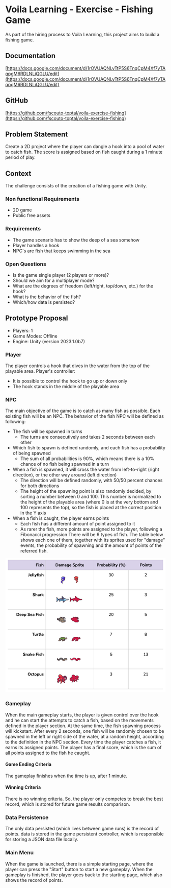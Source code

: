 # Voila Learning - Exercise - Fishing Game
As part of the hiring process to Voila Learning, this project aims to build a fishing game.

## Documentation
[https://docs.google.com/document/d/1rOVUAQNLvTtP5S6TnqCpM4Xf7yTAqpgM6RDLNLiQGLU/edit](https://docs.google.com/document/d/1rOVUAQNLvTtP5S6TnqCpM4Xf7yTAqpgM6RDLNLiQGLU/edit)

## GitHub
[https://github.com/fscouto-toptal/voila-exercise-fishing](https://github.com/fscouto-toptal/voila-exercise-fishing)

## Problem Statement
Create a 2D project where the player can dangle a hook into a pool of water to catch fish. The score is assigned based on fish caught during a 1 minute period of play.

## Context
The challenge consists of the creation of a fishing game with Unity.

### Non functional Requirements
- 2D game
- Public free assets

### Requirements
- The game scenario has to show the deep of a sea somehow
- Player handles a hook
- NPC's are fish that keeps swimming in the sea

### Open Questions
- Is the game single player (2 players or more)?
- Should we aim for a multiplayer mode?
- What are the degrees of freedom (left/right, top/down, etc.) for the hook?
- What is the behavior of the fish?
- Which/how data is persisted?

## Prototype Proposal
- Players: 1
- Game Modes: Offline
- Engine: Unity (version 2023.1.0b7)

### Player
The player controls a hook that dives in the water from the top of the playable area. Player's controller:
- It is possible to control the hook to go up or down only
- The hook stands in the middle of the playable area

### NPC
The main objective of the game is to catch as many fish as possible. Each existing fish will be an NPC.
The behavior of the fish NPC will be defined as following:
- The fish will be spawned in turns
  - The turns are consecutively and takes 2 seconds between each other
- Which fish to spawn is defined randomly, and each fish has a probability of being spawned
  - The sum of all probabilities is 90%, which means there is a 10% chance of no fish being spawned in a turn
- When a fish is spawned, it will cross the water from left-to-right (right direction), or the other way around (left direction)
  - The direction will be defined randomly, with 50/50 percent chances for both directions
  - The height of the spawning point is also randomly decided, by sorting a number between 0 and 100. This number is normalized to the height of the playable area (where 0 is at the very bottom and 100 represents the top), so the fish is placed at the correct position in the Y axis
- When a fish is caught, the player earns points
  - Each fish has a different amount of point assigned to it
  - As rarer the fish, more points are assigned to the player, following a Fibonacci progression
There will be 6 types of fish. The table below shows each one of them, together with its sprites used for "damage" events, the probability of spawning and the amount of points of the referred fish.

![NPC Attributes](docs/NPC-Table.png "NPC Attributes")

### Gameplay
When the main gameplay starts, the player is given control over the hook and he can start the attempts to catch a fish, based on the movements defined in the player section. At the same time, the fish spawning process will kickstart. After every 2 seconds, one fish will be randomly chosen to be spawned in the left or right side of the water, at a random height, according to the definition in the NPC section.
Every time the player catches a fish, it earns its assigned points. The player has a final score, which is the sum of all points assigned to the fish he caught.

#### Game Ending Criteria
The gameplay finishes when the time is up, after 1 minute.

#### Winning Criteria
There is no winning criteria. So, the player only competes to break the best record, which is stored for future game results comparison.

### Data Persistence
The only data persisted (which lives between game runs) is the record of points. data is stored in the game persistent controller, which is responsible for storing a JSON data file locally.

### Main Menu
When the game is launched, there is a simple starting page, where the player can press the "Start" button to start a new gameplay. When the gameplay is finished, the player goes back to the starting page, which also shows the record of points.